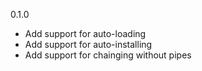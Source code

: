 0.1.0
* Add support for auto-loading
* Add support for auto-installing
* Add support for chainging without pipes
